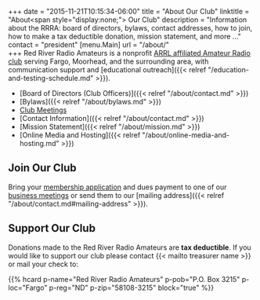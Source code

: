 +++
date = "2015-11-21T10:15:34-06:00"
title = "About Our Club"
linktitle = "About<span style=\"display:none;\"> Our Club</span>"
description = "Information about the RRRA: board of directors, bylaws, contact addresses, how to join, how to make a tax deductible donation, mission statement, and more ..."
contact = "president"
[menu.Main]
url = "/about/"  
+++
Red River Radio Amateurs is a nonprofit
[ARRL affiliated Amateur Radio club](http://www.arrl.org/Groups/view/red-river-radio-amateurs-inc/type:club)
serving Fargo, Moorhead, and the surrounding area, with communication
support and
[educational outreach]({{< relref "/education-and-testing-schedule.md" >}}).

* [Board of Directors \(Club Officers\)]({{< relref "/about/contact.md" >}})
* [Bylaws]({{< relref "/about/bylaws.md" >}})
* [Club Meetings](/dates/business-meetings)
* [Contact Information]({{< relref "/about/contact.md" >}})
* [Mission Statement]({{< relref "/about/mission.md" >}})
* [Online Media and Hosting]({{< relref "/about/online-media-and-hosting.md" >}})

## Join Our Club

Bring your [membership application](/s/3iOnHKqxHlaDxxv)
and dues payment to one of our
[business meetings](/dates/business-meetings) or send them to our
[mailing address]({{< relref "/about/contact.md#mailing-address" >}}).

## Support Our Club

Donations made to the Red River Radio Amateurs are **tax deductible**.
If you would like to support our club please contact
{{< mailto treasurer name >}}
or mail your check to:

{{% hcard p-name="Red River Radio Amateurs" p-pob="P.O. Box 3215" p-loc="Fargo" p-reg="ND" p-zip="58108-3215" block="true" %}}
